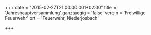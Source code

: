 +++
date = "2015-02-27T21:00:00.001+02:00"
title = 'Jahreshauptversammlung'
ganztaegig = 'false'
verein = 'Freiwillige Feuerwehr'
ort = 'Feuerwehr, Niederjosbach'

+++

      